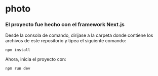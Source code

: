 # photo
### El proyecto fue hecho con el framework Next.js

Desde la consola de comando, dirijase a la carpeta donde contiene los archivos de este repositorio y tipea el siguiente comando:

`npm install`

Ahora, inicia el proyecto con:

`npm run dev`

